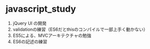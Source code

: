 # javascript_study

1. jQuery UI の開発
2. validationの練習（ES6だとthisのコンパイルで一部上手く動かない）
3. ES5による、MVCアーキテクチャの勉強
4. ES6の記述の練習
